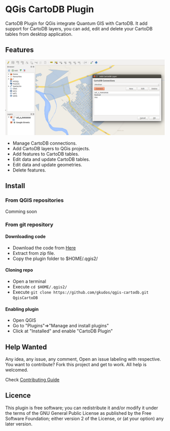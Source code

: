 QGis CartoDB Plugin
===================

CartoDB Plugin for QGis integrate Quantum GIS with CartoDB. It add support for CartoDB layers, you can add, edit and delete your CartoDB tables from desktop application.


## Features

![QGis CartoDB](images/screenshot.png?raw=true "QGis CartoDB")

* Manage CartoDB connections.
* Add CartoDB layers to QGis projects.
* Add features to CartoDB tables.
* Edit data and update CartoDB tables.
* Edit data and update geometries.
* Delete features.

## Install

### From QGIS repositories

Comming soon

### From git repository

#### Downloading code
* Download the code from [Here](https://github.com/gkudos/qgis-cartodb/archive/master.zip)
* Extract from zip file.
* Copy the plugin folder to $HOME/.qgis2/

#### Cloning repo

* Open a terminal
* Execute `cd $HOME/.qgis2/`
* Execute `git clone https://github.com/gkudos/qgis-cartodb.git QgisCartoDB`

#### Enabling plugin

* Open QGIS
* Go to "Plugins"=>"Manage and install plugins"
* Click at "Installed" and enable "CartoDB Plugin"

## Help Wanted

Any idea, any issue, any comment, Open an issue labeling with respective. You want to contribute? Fork this project and get to work. All help is welcomed.

Check [Contributing Guide](CONTRIBUTING.md)

## Licence

This plugin is free software; you can redistribute it and/or modify it under the terms of the GNU General Public License as published by the Free Software Foundation; either version 2 of the License, or (at your option) any later version.
